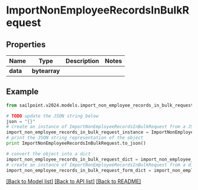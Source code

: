 # ImportNonEmployeeRecordsInBulkRequest


## Properties

Name | Type | Description | Notes
------------ | ------------- | ------------- | -------------
**data** | **bytearray** |  | 

## Example

```python
from sailpoint.v2024.models.import_non_employee_records_in_bulk_request import ImportNonEmployeeRecordsInBulkRequest

# TODO update the JSON string below
json = "{}"
# create an instance of ImportNonEmployeeRecordsInBulkRequest from a JSON string
import_non_employee_records_in_bulk_request_instance = ImportNonEmployeeRecordsInBulkRequest.from_json(json)
# print the JSON string representation of the object
print ImportNonEmployeeRecordsInBulkRequest.to_json()

# convert the object into a dict
import_non_employee_records_in_bulk_request_dict = import_non_employee_records_in_bulk_request_instance.to_dict()
# create an instance of ImportNonEmployeeRecordsInBulkRequest from a dict
import_non_employee_records_in_bulk_request_form_dict = import_non_employee_records_in_bulk_request.from_dict(import_non_employee_records_in_bulk_request_dict)
```
[[Back to Model list]](../README.md#documentation-for-models) [[Back to API list]](../README.md#documentation-for-api-endpoints) [[Back to README]](../README.md)


